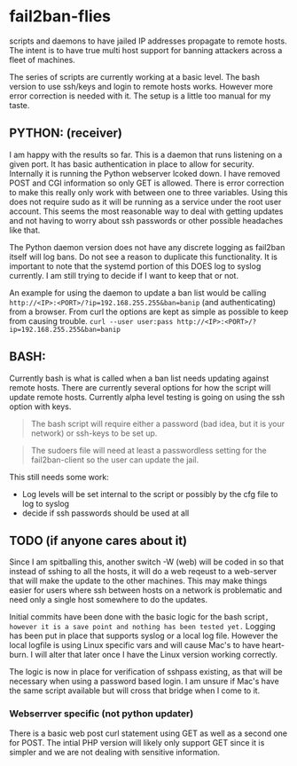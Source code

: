 # fail2ban-flies
scripts and daemons to have jailed IP addresses propagate to remote hosts.  The intent is to have true multi host support for banning attackers across a fleet of machines.

The series of scripts are currently working at a basic level.  The bash version to use ssh/keys and login to remote hosts works.  However more error correction is needed with it.  The setup is a little too manual for my taste.

## PYTHON: (receiver)
I am happy with the results so far.  This is a daemon that runs listening on a given port.  It has basic authentication in place to allow for security.  Internally it is running the Python webserver lcoked down.  I have removed POST and CGI information so only GET is allowed.  There is error correction to make this really only work with between one to three variables.  Using this does not require sudo as it will be running as a service under the root user account.  This seems the most reasonable way to deal with getting updates and not having to worry about ssh passwords or other possible headaches like that.

The Python daemon version does not have any discrete logging as fail2ban itself will log bans.  Do not see a reason to duplicate this functionality.  It is important to note that the systemd portion of this DOES log to syslog currently.  I am still trying to decide if I want to keep that or not.  

An example for using the daemon to update a ban list would be calling `http://<IP>:<PORT>/?ip=192.168.255.255&ban=banip` (and authenticating) from a browser.  From curl the options are kept as simple as possible to keep from causing trouble.  `curl --user user:pass http://<IP>:<PORT>/?ip=192.168.255.255&ban=banip`


## BASH:
Currently bash is what is called when a ban list needs updating against remote hosts.  There are currently several options for how the script will update remote hosts.  Currently alpha level testing is going on using the ssh option with keys.

> The bash script will require either a password (bad idea, but it is your network) or ssh-keys to be set up.

> The sudoers file will need at least a passwordless setting for the fail2ban-client so the user can update the jail.

This still needs some work:
* Log levels will be set internal to the script or possibly by the cfg file to log to syslog
* decide if ssh passwords should be used at all

## TODO (if anyone cares about it)

Since I am spitballing this, another switch -W (web) will be coded in so that instead of sshing to all the hosts, it will do a web reqeust to a web-server that will make the update to the other machines.  This may make things easier for users where ssh between hosts on a network is problematic and need only a single host  somewhere to do the updates.

Initial commits have been done with the basic logic for the bash script``, however it is a save point and nothing has been tested yet.``  Logging has been put in place that supports syslog or a local log file.  However the local logfile is using Linux specific vars and will cause Mac's to have heart-burn.  I will alter that later once I have the Linux version working correctly.

The logic is now in place for verification of sshpass existing, as that will be necessary when using a password based login.  I am unsure if Mac's have the same script available but will cross that bridge when I come to it.

### Webserrver specific (not python updater)
There is a basic web post curl statement using GET as well as a second one for POST.  The intial PHP version will likely only support GET since it is simpler and we are not dealing with sensitive information.
